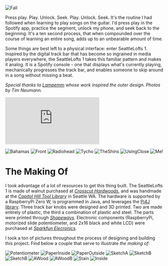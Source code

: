 ![Fall](https://github.com/mevorah/SeattleLofts1/blob/master/_img/Fall.png?raw=true "Fall")

Press play. Play. Unlock. Seek. Play. Unlock. Seek. It's the routine I had followed when learning to play songs on the guitar. I'd press play in the Spotify app, practice the segment, unlock my phone, and seek back to the beginning. It's a ten second process, that when compounded over the course of learning an entire song, adds up to an unbearable amount of time. 

Some things are best left to a physical interface: enter SeattleLofts 1. Inspired by the digital track bar that has become so ingrained in media players everywhere, the SeattleLofts 1 takes this familiar pattern and makes it analog. It is a Spotify console - one that displays what's currently playing, mechanically progresses the track bar, and enables someone to skip around in a song without missing a beat.

*Special thanks to [Lampemm](http://lampemm.com) whose work inspired the outer design. Photos by Tim Neumann.*

<iframe class="youtube" src="https://www.youtube.com/embed/K1kg1dLRlXw?rel=0&amp;showinfo=0" frameborder="0" allow="autoplay; encrypted-media" allowfullscreen></iframe>

![Bahamas](https://github.com/mevorah/SeattleLofts1/blob/master/_img/Bahamas.png?raw=true "Bahamas")
![Front](https://github.com/mevorah/SeattleLofts1/blob/master/_img/Front.png?raw=true "Front")
![Radiohead](https://github.com/mevorah/SeattleLofts1/blob/master/_img/Radiohead.Png?raw=true "Radiohead")
![Tycho](https://github.com/mevorah/SeattleLofts1/blob/master/_img/Tycho.jpg?raw=true "Tycho")
![TheShins](https://github.com/mevorah/SeattleLofts1/blob/master/_img/TheShins.jpg?raw=true "TheShins")
![UsingClose](https://github.com/mevorah/SeattleLofts1/blob/master/_img/UsingClose.jpg?raw=true "UsingClose")
![Me!](https://github.com/mevorah/SeattleLofts1/blob/master/_img/Using.png?raw=true "Using")

# The Making Of

I took advantage of a lot of resources to get this thing built. The SeattleLofts 1 is made of walnut purchased at *[Crosscut Hardwoods](http://www.crosscutseattle.com)*, and was handmade at the *[Capitol Hill Tool Library](https://sustainablecapitolhill.org/tool-library/)* in Seattle WA. The hardware is supported by a RaspberryPi Zero W, is programmed in Java, and leverages the [Pi4J library](http://pi4j.com). Three track bar knobs were designed and 3D printed. Two are made entirely of plastic, the third a combination of plastic and steel. The parts were printed through *[Shapeways](http://shapeways.com)*. Electronic components (RaspberryPi, motorized slide potentiometer, and 2x16 black and white LCD) were purchased at *[Sparkfun Elecronics](https://www.sparkfun.com)*.

I took a ton of pictures throughout the process of designing and building this project. Find below a couple that serve to illustrate *the making of*:

![Potentiometer](https://github.com/mevorah/SeattleLofts1/blob/master/_img/APotent.JPG?raw=true "Potentiometer")
![PaperInside](https://github.com/mevorah/SeattleLofts1/blob/master/_img/PaperInside.jpg?raw=true "PaperInside")
![PaperOutside](https://github.com/mevorah/SeattleLofts1/blob/master/_img/PaperOutside.jpg?raw=true "PaperOutside")
![SketchA](https://github.com/mevorah/SeattleLofts1/blob/master/_img/ASketchA.JPG?raw=true "SketchA")
![SketchB](https://github.com/mevorah/SeattleLofts1/blob/master/_img/ASketchB.JPG?raw=true "SketchB")
![SketchB](https://github.com/mevorah/SeattleLofts1/blob/master/_img/ASketchB.png?raw=true "SketchB")
![AWood](https://github.com/mevorah/SeattleLofts1/blob/master/_img/AWood.JPG?raw=true "Wood")
![AWoodB](https://github.com/mevorah/SeattleLofts1/blob/master/_img/AWoodB.JPG?raw=true "Wood")
![Stain](https://github.com/mevorah/SeattleLofts1/blob/master/_img/AStain.JPG?raw=true "Stain")
![Inside](https://github.com/mevorah/SeattleLofts1/blob/master/_img/AInside.png?raw=true "Inside")

